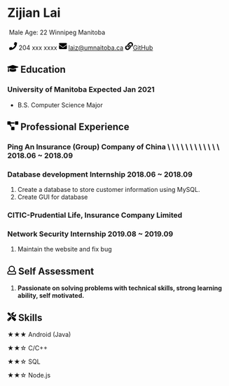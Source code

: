# 																												          													Zijian Lai

​																											Male Age: 22 Winnipeg Manitoba

​																							<img src="resume/phone.svg" width="18px"> 204 xxx xxxx   <img src="resume/email.svg" width="18px"> laiz@umnaitoba.ca <img src="resume/website.svg" width="18px">[GitHub](https://github.com/stonelaiz/stonelaiz.github.io)                                                  



## <img src="resume/education.svg" height="20px"> Education

### University of Manitoba 																									Expected Jan 2021

- B.S. Computer Science Major

## <img src="resume/project.svg" height="20px"> Professional Experience

### Ping An Insurance (Group) Company of China   \ \ \ \ \ \ \ \ \ \ \ \         												2018.06 ~ 2018.09

### Database development Internship  2018.06 ~ 2018.09

1. Create a database to store customer information using MySQL.
2. Create GUI for database

### CITIC-Prudential Life, Insurance Company Limited

### Network Security Internship  																							2019.08 ~ 2019.09

1. Maintain the website and fix bug

## <img src="resume/review.svg" height="20px"> Self Assessment

1. **Passionate on solving problems with technical skills, strong learning ability, self motivated.** 

   

## <img src="resume/skill.svg" height="20px"> Skills                       

★★★ Android (Java)

★★☆ C/C++

★★☆ SQL

★★☆ Node.js
